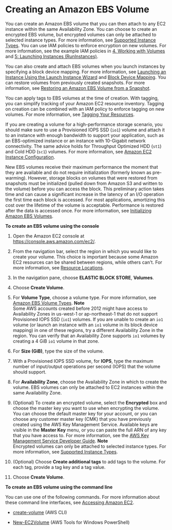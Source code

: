 # Creating an Amazon EBS Volume<a name="ebs-creating-volume"></a>

You can create an Amazon EBS volume that you can then attach to any EC2 instance within the same Availability Zone\. You can choose to create an encrypted EBS volume, but encrypted volumes can only be attached to selected instance types\. For more information, see [Supported Instance Types](EBSEncryption.md#EBSEncryption_supported_instances)\. You can use IAM policies to enforce encryption on new volumes\. For more information, see the example IAM policies in [4\. Working with Volumes](ExamplePolicies_EC2.md#iam-example-manage-volumes) and [5: Launching Instances \(RunInstances\)](ExamplePolicies_EC2.md#iam-example-runinstances)\.

You can also create and attach EBS volumes when you launch instances by specifying a block device mapping\. For more information, see [Launching an Instance Using the Launch Instance Wizard](launching-instance.md) and [Block Device Mapping](block-device-mapping-concepts.md)\. You can restore volumes from previously created snapshots\. For more information, see [Restoring an Amazon EBS Volume from a Snapshot](ebs-restoring-volume.md)\.

You can apply tags to EBS volumes at the time of creation\. With tagging, you can simplify tracking of your Amazon EC2 resource inventory\. Tagging on creation can be combined with an IAM policy to enforce tagging on new volumes\. For more information, see [Tagging Your Resources](http://docs.aws.amazon.com/AWSEC2/latest/UserGuide/Using_Tags.html)\.

If you are creating a volume for a high\-performance storage scenario, you should make sure to use a Provisioned IOPS SSD \(`io1`\) volume and attach it to an instance with enough bandwidth to support your application, such as an EBS\-optimized instance or an instance with 10\-Gigabit network connectivity\. The same advice holds for Throughput Optimized HDD \(`st1`\) and Cold HDD \(`sc1`\) volumes\. For more information, see [Amazon EC2 Instance Configuration](ebs-ec2-config.md)\.

New EBS volumes receive their maximum performance the moment that they are available and do not require initialization \(formerly known as pre\-warming\)\. However, storage blocks on volumes that were restored from snapshots must be initialized \(pulled down from Amazon S3 and written to the volume\) before you can access the block\. This preliminary action takes time and can cause a significant increase in the latency of an I/O operation the first time each block is accessed\. For most applications, amortizing this cost over the lifetime of the volume is acceptable\. Performance is restored after the data is accessed once\. For more information, see [Initializing Amazon EBS Volumes](ebs-initialize.md)\.

**To create an EBS volume using the console**

1. Open the Amazon EC2 console at [https://console\.aws\.amazon\.com/ec2/](https://console.aws.amazon.com/ec2/)\.

1. From the navigation bar, select the region in which you would like to create your volume\. This choice is important because some Amazon EC2 resources can be shared between regions, while others can't\. For more information, see [Resource Locations](resources.md)\.

1. In the navigation pane, choose **ELASTIC BLOCK STORE**, **Volumes**\.

1. Choose **Create Volume**\.

1. For **Volume Type**, choose a volume type\. For more information, see [Amazon EBS Volume Types](EBSVolumeTypes.md)\.
**Note**  
Some AWS accounts created before 2012 might have access to Availability Zones in us\-west\-1 or ap\-northeast\-1 that do not support Provisioned IOPS SSD \(`io1`\) volumes\. If you are unable to create an `io1` volume \(or launch an instance with an `io1` volume in its block device mapping\) in one of these regions, try a different Availability Zone in the region\. You can verify that an Availability Zone supports `io1` volumes by creating a 4 GiB `io1` volume in that zone\.

1. For **Size \(GiB\)**, type the size of the volume\.

1. With a Provisioned IOPS SSD volume, for **IOPS**, type the maximum number of input/output operations per second \(IOPS\) that the volume should support\.

1. For **Availability Zone**, choose the Availability Zone in which to create the volume\. EBS volumes can only be attached to EC2 instances within the same Availability Zone\.

1. \(Optional\) To create an encrypted volume, select the **Encrypted** box and choose the master key you want to use when encrypting the volume\. You can choose the default master key for your account, or you can choose any customer master key \(CMK\) that you have previously created using the AWS Key Management Service\. Available keys are visible in the **Master Key** menu, or you can paste the full ARN of any key that you have access to\. For more information, see the [AWS Key Management Service Developer Guide](http://docs.aws.amazon.com/kms/latest/developerguide/)\.
**Note**  
Encrypted volumes can only be attached to selected instance types\. For more information, see [Supported Instance Types](EBSEncryption.md#EBSEncryption_supported_instances)\.

1. \(Optional\) Choose **Create additional tags** to add tags to the volume\. For each tag, provide a tag key and a tag value\.

1. Choose **Create Volume**\. 

**To create an EBS volume using the command line**

You can use one of the following commands\. For more information about these command line interfaces, see [Accessing Amazon EC2](concepts.md#access-ec2)\.

+ [create\-volume](http://docs.aws.amazon.com/cli/latest/reference/ec2/create-volume.html) \(AWS CLI\)

+ [New\-EC2Volume](http://docs.aws.amazon.com/powershell/latest/reference/items/New-EC2Volume.html) \(AWS Tools for Windows PowerShell\)